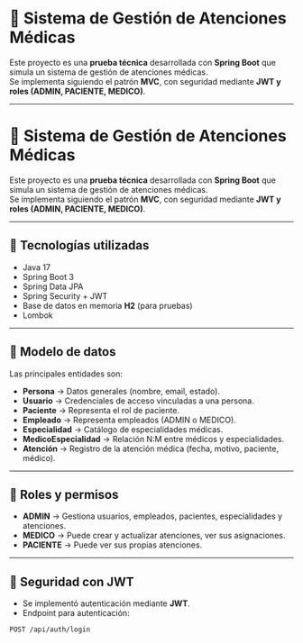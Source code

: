 # 🏥 Sistema de Gestión de Atenciones Médicas

Este proyecto es una **prueba técnica** desarrollada con **Spring Boot** que simula un sistema de gestión de atenciones médicas.  
Se implementa siguiendo el patrón **MVC**, con seguridad mediante **JWT y roles (ADMIN, PACIENTE, MEDICO)**.  

---
# 🏥 Sistema de Gestión de Atenciones Médicas

Este proyecto es una **prueba técnica** desarrollada con **Spring Boot** que simula un sistema de gestión de atenciones médicas.  
Se implementa siguiendo el patrón **MVC**, con seguridad mediante **JWT y roles (ADMIN, PACIENTE, MEDICO)**.  

---

## 🚀 Tecnologías utilizadas
- Java 17  
- Spring Boot 3  
- Spring Data JPA  
- Spring Security + JWT  
- Base de datos en memoria **H2** (para pruebas)  
- Lombok  

---

## 📌 Modelo de datos
Las principales entidades son:

- **Persona** → Datos generales (nombre, email, estado).  
- **Usuario** → Credenciales de acceso vinculadas a una persona.  
- **Paciente** → Representa el rol de paciente.  
- **Empleado** → Representa empleados (ADMIN o MEDICO).  
- **Especialidad** → Catálogo de especialidades médicas.  
- **MedicoEspecialidad** → Relación N:M entre médicos y especialidades.  
- **Atención** → Registro de la atención médica (fecha, motivo, paciente, médico).  

---

## 📌 Roles y permisos
- **ADMIN** → Gestiona usuarios, empleados, pacientes, especialidades y atenciones.  
- **MEDICO** → Puede crear y actualizar atenciones, ver sus asignaciones.  
- **PACIENTE** → Puede ver sus propias atenciones.  

---

## 🔐 Seguridad con JWT
- Se implementó autenticación mediante **JWT**.  
- Endpoint para autenticación:  

```http
POST /api/auth/login
